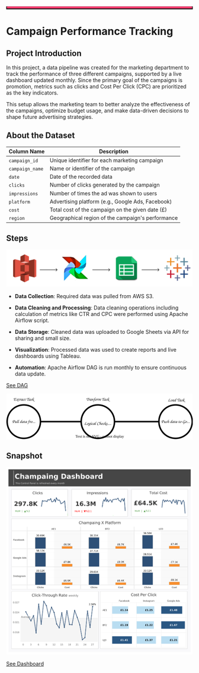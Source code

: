 ![image](https://github.com/AtilaKzlts/Airflow-Campaign/blob/main/assets/Bar.svg)

# Campaign Performance Tracking

## Project Introduction
In this project, a data pipeline was created for the marketing department to track the performance of three different campaigns, supported by a live dashboard updated monthly. Since the primary goal of the campaigns is promotion, metrics such as clicks and Cost Per Click (CPC) are prioritized as the key indicators.

This setup allows the marketing team to better analyze the effectiveness of the campaigns, optimize budget usage, and make data-driven decisions to shape future advertising strategies.

## About the Dataset

| **Column Name**            | **Description**                                          |
|----------------------------|----------------------------------------------------------|
| `campaign_id`               | Unique identifier for each marketing campaign            |
| `campaign_name`             | Name or identifier of the campaign                       |
| `date`                      | Date of the recorded data                                |
| `clicks`                    | Number of clicks generated by the campaign               |
| `impressions`               | Number of times the ad was shown to users                |
| `platform`                  | Advertising platform (e.g., Google Ads, Facebook)        |
| `cost`                      | Total cost of the campaign on the given date (£)       |
| `region`                    | Geographical region of the campaign's performance        |


## Steps

![image](https://github.com/AtilaKzlts/Airflow-Campaign/blob/main/assets/airflowsheets.svg)

+ **Data Collection**: Required data was pulled from AWS S3.

+ **Data Cleaning and Processing**: Data cleaning operations including calculation of metrics like CTR and CPC were performed using Apache Airflow script.

+ **Data Storage**: Cleaned data was uploaded to Google Sheets via API for sharing and small size.

+ **Visualization**: Processed data was used to create reports and live dashboards using Tableau.

+ **Automation**: Apache Airflow DAG is run monthly to ensure continuous data update.

[See DAG](https://github.com/AtilaKzlts/Airflow-Campaign/blob/main/assets/airflow_script.py)

![image](https://github.com/AtilaKzlts/Airflow-Campaign/blob/main/assets/airflowsheets2.svg)

## Snapshot

![image](https://github.com/AtilaKzlts/Airflow-Campaign/blob/main/assets/Dashboard%201.png)

[See Dashboard](https://public.tableau.com/app/profile/atilla.kiziltas/viz/airlfow/Dashboard1)
